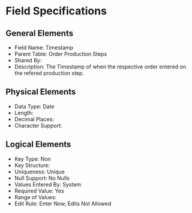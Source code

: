 # Field Specifications

## General Elements

- Field Name: Timestamp
- Parent Table: Order Production Steps
- Shared By:
- Description: The Timestamp of when the respective order entered on the refered production step.

## Physical Elements

- Data Type: Date
- Length: 
- Decimal Places: 
- Character Support: 

## Logical Elements

- Key Type: Non
- Key Structure: 
- Uniqueness: Unique
- Null Support: No Nulls
- Values Entered By: System
- Required Value: Yes
- Range of Values: 
- Edit Rule: Enter Now, Edits Not Allowed

